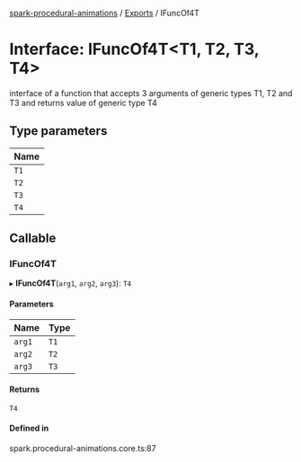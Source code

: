 [spark-procedural-animations](../README.md) / [Exports](../modules.md) / IFuncOf4T

# Interface: IFuncOf4T<T1, T2, T3, T4\>

interface of a function that accepts 3 arguments of generic types T1, T2 and T3
and returns value of generic type T4

## Type parameters

| Name |
| :------ |
| `T1` |
| `T2` |
| `T3` |
| `T4` |

## Callable

### IFuncOf4T

▸ **IFuncOf4T**(`arg1`, `arg2`, `arg3`): `T4`

#### Parameters

| Name | Type |
| :------ | :------ |
| `arg1` | `T1` |
| `arg2` | `T2` |
| `arg3` | `T3` |

#### Returns

`T4`

#### Defined in

spark.procedural-animations.core.ts:87
